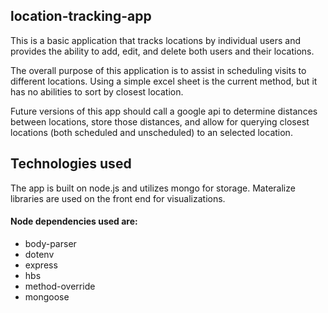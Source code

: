 ## location-tracking-app

This is a basic application that tracks locations by individual users and provides the ability to add, edit, and delete both users and their locations.

The overall purpose of this application is to assist in scheduling visits to different locations. Using a simple excel sheet is the current method, but it has no abilities to sort by closest location.

Future versions of this app should call a google api to determine distances between locations, store those distances, and allow for querying closest locations (both scheduled and unscheduled) to an selected location.

## Technologies used

The app is built on node.js and utilizes mongo for storage. Materalize libraries are used on the front end for visualizations.

#### Node dependencies used are:
* body-parser
* dotenv
* express
* hbs
* method-override
* mongoose
